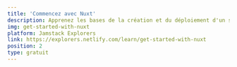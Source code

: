 ```yaml
---
title: 'Commencez avec Nuxt'
description: Apprenez les bases de la création et du déploiement d'un site Nuxt, y compris les routes dynamiques, la récupération de données, le référencement, le lazy loading, les styles, les transitions globales, ainsi que la génération et le déploiement de votre application Nuxt.
img: get-started-with-nuxt
platform: Jamstack Explorers
link: https://explorers.netlify.com/learn/get-started-with-nuxt
position: 2
type: gratuit
---
```

